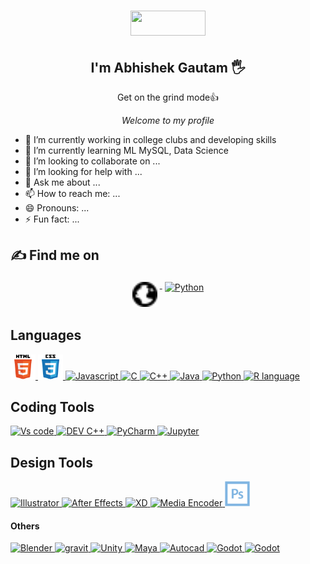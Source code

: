 <h1 align="center"><img src="https://pa1.narvii.com/6546/2c324c2269e27c0f3cbfcd0e758896a03ba18737_hq.gif" width="120" height="40"></h1>
<h2 align="center">I'm Abhishek Gautam 🖐</h2>

<p align="center">Get on the grind mode👍</p>
<p align="center"><i>Welcome to my profile</i></p>

- 🔭 I’m currently working in college clubs and developing skills
- 🌱 I’m currently learning ML MySQL, Data Science
- 👯 I’m looking to collaborate on ...
- 🤔 I’m looking for help with ...
- 💬 Ask me about ...
- 📫 How to reach me: ...
- 😄 Pronouns: ...
- ⚡ Fun fact: ...

## ✍ Find me on
<p align="center">
 <a href="https://github.com/abhishek-220/" target="_blank" rel="noopener noreferrer"> <img src="https://raw.githubusercontent.com/iconic/open-iconic/master/svg/globe.svg" alt="Python" height="40" style="vertical-align:top; margin:4px"> </a>
 <a href="mailto:seigrain5676@gmail.com"> <img src="https://cdn.jsdelivr.net/npm/simple-icons@v3/icons/gmail.svg" alt="Python" height="40" style="vertical-align:top; margin:4px"></a>
</p>

<h2 align="left">Languages</h2>
<p align="left">
        <a href="https://html.com/" target="_blank">
            <img src="https://raw.githubusercontent.com/devicons/devicon/master/icons/html5/html5-original-wordmark.svg"
                alt="Html" width="40" height="40">
        </a>
        <a href="https://www.w3schools.com/w3css/defaulT.asp" target="_blank">
            <img src="https://raw.githubusercontent.com/devicons/devicon/master/icons/css3/css3-original-wordmark.svg"
                alt="CSS" width="40" height="40">
        </a>
        </a>
        <a href="https://www.learn-js.org/" target="_blank">
            <img src="https://seeklogo.com/images/J/javascript-logo-E967E87D74-seeklogo.com.png" alt="Javascript"
                width="40" height="40">
        </a>
        <a href="https://www.cprogramming.com/" target="_blank">
            <img src="https://upload.wikimedia.org/wikipedia/commons/1/19/C_Logo.png" alt="C" width="40" height="40">
        </a>
        <a href="https://www.w3schools.com/CPP/default.asp" target="_blank">
            <img src="https://upload.wikimedia.org/wikipedia/commons/thumb/1/18/ISO_C%2B%2B_Logo.svg/306px-ISO_C%2B%2B_Logo.svg.png"
                alt="C++" width="40" height="40">
        </a>
        <a href="https://www.w3schools.com/java/default.asp" target="_blank">
            <img src="https://www.vectorlogo.zone/logos/java/java-vertical.svg" alt="Java" width="40" height="40">
        </a>
        </a>
        <a href="https://www.python.org" target="_blank">
            <img src="https://seeklogo.com/images/P/python-logo-A32636CAA3-seeklogo.com.png" alt="Python" width="40"
                height="40">
        </a>
        <a href="https://www.w3schools.com/r/default.asp" target="_blank">
            <img src="https://upload.wikimedia.org/wikipedia/commons/thumb/1/1b/R_logo.svg/724px-R_logo.svg.png"
                alt="R language" width="40" height="40">
        </a>
</p>

<h2 align="left">Coding Tools</h2>
<p align="left">
        <a href="https://code.visualstudio.com/">
            <img src="https://upload.wikimedia.org/wikipedia/commons/thumb/9/9a/Visual_Studio_Code_1.35_icon.svg/512px-Visual_Studio_Code_1.35_icon.svg.png"
                alt="Vs code" width="40" height="40">
        </a>
        <a href="https://sourceforge.net/projects/orwelldevcpp/">
            <img src="https://www.freeiconspng.com/thumbs/c-logo-icon/dev-visual-c-plus-plus-logo-icon-11.png"
                alt="DEV C++" width="40" height="40">
        </a>
        <a href="https://www.jetbrains.com/pycharm/">
            <img src="https://upload.wikimedia.org/wikipedia/commons/thumb/1/1d/PyCharm_Icon.svg/512px-PyCharm_Icon.svg.png"
                alt="PyCharm" width="40" height="40">
        </a>
        </a>
        <a href="https://jupyter.org/">
            <img src="https://upload.wikimedia.org/wikipedia/commons/thumb/3/38/Jupyter_logo.svg/44px-Jupyter_logo.svg.png"
                alt="Jupyter" width="40" height="40">
        </a>
</p>

<h2 align="left">Design Tools</h2>
<p align="left">
        <a href="https://www.adobe.com/in/products/illustrator.html?sdid=SBNHMR64&mv=search&ef_id=Cj0KCQiA5OuNBhCRARIsACgaiqVwOSEa6-nSnaQgx3n4iIUdxFDDu2mADqDSYXAawdNhKPCT57wyTIYaAiZ7EALw_wcB:G:s&s_kwcid=AL!3085!3!248235017693!e!!g!!adobe%20illustrator!221172068!17525759228&gclid=Cj0KCQiA5OuNBhCRARIsACgaiqVwOSEa6-nSnaQgx3n4iIUdxFDDu2mADqDSYXAawdNhKPCT57wyTIYaAiZ7EALw_wcB"
            target="_blank">
            <img src="https://upload.wikimedia.org/wikipedia/commons/thumb/f/fb/Adobe_Illustrator_CC_icon.svg/512px-Adobe_Illustrator_CC_icon.svg.png"
                alt="Illustrator" width="40" height="40">
        </a>
        <a href="https://www.adobe.com/in/products/aftereffects.html?sdid=STLMM87Z&mv=search&ef_id=Cj0KCQiA5OuNBhCRARIsACgaiqXOJCfLk-DdmsewEvVx3yZsi1L44tFFednlpkpZ_Aib9Nc9GQZwtv0aAq21EALw_wcB:G:s&s_kwcid=AL!3085!3!473191823997!e!!g!!after%20effects!221167268!17525486948&gclid=Cj0KCQiA5OuNBhCRARIsACgaiqXOJCfLk-DdmsewEvVx3yZsi1L44tFFednlpkpZ_Aib9Nc9GQZwtv0aAq21EALw_wcB"
            target="_blank">
            <img src="https://upload.wikimedia.org/wikipedia/commons/thumb/c/cb/Adobe_After_Effects_CC_icon.svg/512px-Adobe_After_Effects_CC_icon.svg.png"
                alt="After Effects" width="40" height="40">
        </a>
        <a href="https://www.adobe.com/in/products/xd.html" target="_blank">
            <img src="https://upload.wikimedia.org/wikipedia/commons/thumb/c/c2/Adobe_XD_CC_icon.svg/512px-Adobe_XD_CC_icon.svg.png"
                alt="XD" width="40" height="40">
        </a>
        <a href="https://www.adobe.com/in/products/media-encoder.html" target="_blank">
            <img src="https://upload.wikimedia.org/wikipedia/commons/thumb/5/5a/Adobe_Media_Encoder_Icon.svg/1200px-Adobe_Media_Encoder_Icon.svg.png"
                alt="Media Encoder" width="40" height="40">
        </a>
        <a href="https://www.photoshop.com/en" target="_blank"> <img
                src="https://raw.githubusercontent.com/devicons/devicon/master/icons/photoshop/photoshop-line.svg"
                alt="photoshop" width="40" height="40" />
         </a>
 <h4 align="left">Others</h4>
    <a href="https://www.blender.org/" target="_blank"> <img
            src="https://www.kindpng.com/picc/m/75-753756_blender-logo-png-transparent-png.png" alt="Blender"
            width="40" height="40" />
    </a>
    <a href="https://www.designer.io/en/?psd-campaign=15209181315&psd-adgroup=128187821503&psd-kw=gravit&campaignid=15209181315&adgroupid=128187821503&adid=560071362130" target="_blank"> <img
            src="https://upload.wikimedia.org/wikipedia/commons/thumb/d/dc/Gravit_Designer_Logo.svg/768px-Gravit_Designer_Logo.svg.png" alt="gravit"
            width="40" height="40" />
    </a>
    <a href="https://unity.com/" target="_blank"> <img
            src="https://seeklogo.com/images/U/unity-logo-988A22E703-seeklogo.com.png" alt="Unity"
            width="40" height="40" />
    </a>
    <a href="https://www.autodesk.com/products/maya/overview?term=1-YEAR&tab=subscription" target="_blank"> <img
        src="https://i.dlpng.com/static/png/452007_preview.png" alt="Maya"
        width="40" height="40" />
    </a>
    <a href="https://www.autodesk.in/products/autocad/overview" target="_blank"> <img
        src="https://banner2.cleanpng.com/20190429/tww/kisspng-autocad-computer-icons-autodesk-logo-adobe-illustr-5cc69fcfdf1481.8664286615565209119137.jpg" alt="Autocad"
        width="40" height="40" />
    </a>
    <a href="https://godotengine.org/" target="_blank"> <img
        src="https://upload.wikimedia.org/wikipedia/commons/thumb/6/6a/Godot_icon.svg/2048px-Godot_icon.svg.png" alt="Godot"
        width="40" height="40" />
    </a>
    <a href="https://www.canva.com/" target="_blank"> <img
        src="https://spotlightbranding.com/wp-content/uploads/2020/09/518-5182949_canva-canva-logo-vector-clipart.jpg" alt="Godot"
        width="40" height="40" />
    </a>
</p>
 
